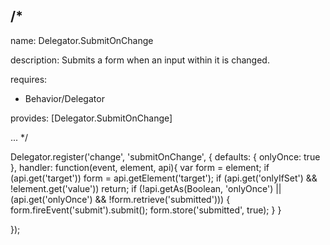 /*
---

name: Delegator.SubmitOnChange

description: Submits a form when an input within it is changed.

requires:
 - Behavior/Delegator

provides: [Delegator.SubmitOnChange]

...
*/

Delegator.register('change', 'submitOnChange', {
  defaults: {
    onlyOnce: true
  },
	handler: function(event, element, api){
		var form = element;
		if (api.get('target')) form = api.getElement('target');
		if (api.get('onlyIfSet') && !element.get('value')) return;
		if (!api.getAs(Boolean, 'onlyOnce') || (api.get('onlyOnce') && !form.retrieve('submitted'))) {
			form.fireEvent('submit').submit();
			form.store('submitted', true);
		}
	}

});